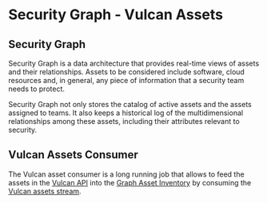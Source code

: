 # Security Graph - Vulcan Assets

## Security Graph

Security Graph is a data architecture that provides real-time views of assets
and their relationships. Assets to be considered include software, cloud
resources and, in general, any piece of information that a security team needs
to protect.

Security Graph not only stores the catalog of active assets and the assets
assigned to teams. It also keeps a historical log of the multidimensional
relationships among these assets, including their attributes relevant to
security.

## Vulcan Assets Consumer

The Vulcan asset consumer is a long running job that allows to feed the assets
in the [Vulcan API] into the [Graph Asset Inventory] by consuming the [Vulcan
assets stream].


[Vulcan assets stream]: https://github.com/adevinta/vulcan-api/tree/master/docs/async/asyncapi.yaml
[Vulcan API]: https://github.com/adevinta/vulcan-api
[Graph Asset Inventory]: https://github.com/adevinta/graph-asset-inventory-api
